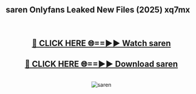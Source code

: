 <h2>saren Onlyfans Leaked New Files (2025) xq7mx</h2>
<br>
<div align="center">
<h2><a href="https://mediafiles.top/saren&ref=git" rel="nofollow">🔴 CLICK HERE 🌐==►► Watch saren</a></h2>
<h2><a href="https://mediafiles.top/saren&ref=git" rel="nofollow">🔴 CLICK HERE 🌐==►► Download saren</a></h2>
<br>
<a href="https://mediafiles.top/saren&ref=git" rel="nofollow" data-target="animated-image.originalLink"><img src="https://i.ibb.co.com/xMMVF88/686577567.gif" alt="saren" style="max-width: 100%; display: inline-block;" data-target="animated-image.originalImage"></a>
</div>
<br>
<br>